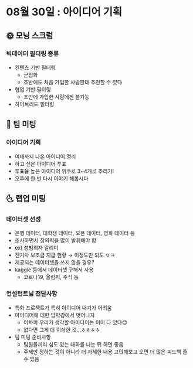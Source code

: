 # 08월 30일 : 아이디어 기획

## 🌞 모닝 스크럼

### 빅데이터 필터링 종류

- 컨텐츠 기반 필터링
  - 군집화
  - 초반에도 처음 가입한 사람한테 추천할 수 있다
- 협업 기반 필터링
  - 초반에 가입한 사람에겐 불가능
- 하이브리드 필터링

## 💬 팀 미팅

### 아이디어 기획

- 여태까지 나온 아이디어 정리
- 하고 싶은 아이디어 투표
- 투표율 높은 아이디어 위주로 3~4개로 추리기!
- 오후에 한 번 다시 이야기 해봅시다

## 🌜 랩업 미팅

### 데이터셋 선정

- 은행 데이터, 대학생 데이터, 오픈 데이터, 영화 데이터 등
- 조사하면서 창의력을 많이 발휘해야 함
- ex) 성범죄자 알리미
- 전기차 보조금 지급 현황 → 이정도만 되도 ㅇㅋ
- 제공되는 데이터셋을 쓰지 않을 경우?
- kaggle 등에서 데이터셋 구해서 사용
  - 코로나19, 올림픽, 주식 등

### 컨설턴트님 전달사항
- 특화 프로젝트가 특히 아이디어 내기가 어려움
- 아이디어에 대한 압박감에서 벗어나자
  - 어차피 우리가 생각할 아이디어는 이미 다 있다😊
  - 없다면 그게 더 이상한 것...ㅎㅎㅎㅎ
- 팀 미팅 준비사항
  - 팀원들끼리 심도 있는 대화를 나눈 뒤 하면 좋음
  - 주제만 정하는 것이 아니라 더 자세한 내용 고민해보고 오면 더 많은 피드백 줄 수 있음